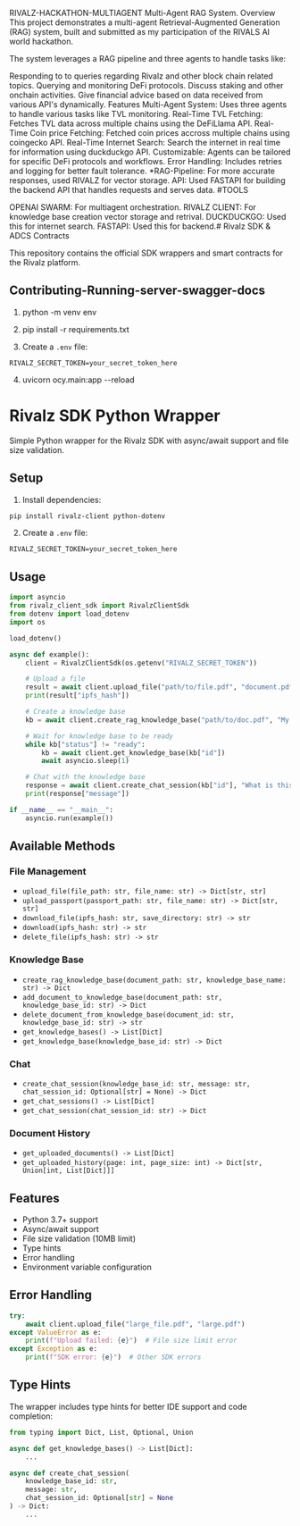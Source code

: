 


RIVALZ-HACKATHON-MULTIAGENT
Multi-Agent RAG System.
Overview
This project demonstrates a multi-agent Retrieval-Augmented Generation (RAG) system, built and submitted as my participation of the RIVALS AI world hackathon.

The system leverages a RAG pipeline and three agents to handle tasks like:

Responding to to queries regarding Rivalz and other block chain related topics.
Querying and monitoring DeFi protocols.
Discuss staking and other onchain activities.
Give financial advice based on data received from various API's dynamically.
Features
Multi-Agent System: Uses three agents to handle various tasks like TVL monitoring.
Real-Time TVL Fetching: Fetches TVL data across multiple chains using the DeFiLlama API.
Real-Time Coin price Fetching: Fetched coin prices accross multiple chains using coingecko API.
Real-Time Internet Search: Search the internet in real time for information using duckduckgo API.
Customizable: Agents can be tailored for specific DeFi protocols and workflows.
Error Handling: Includes retries and logging for better fault tolerance.
*RAG-Pipeline: For more accurate responses, used RIVALZ for vector storage.
API: Used FASTAPI for building the backend API that handles requests and serves data.
#TOOLS

OPENAI SWARM: For multiagent orchestration.
RIVALZ CLIENT: For knowledge base creation vector storage and retrival.
DUCKDUCKGO: Used this for internet search.
FASTAPI: Used this for backend.# Rivalz SDK & ADCS Contracts

This repository contains the official SDK wrappers and smart contracts for the Rivalz platform.


## Contributing-Running-server-swagger-docs
1. python -m venv env
2. pip install -r requirements.txt

3. Create a `.env` file:

```env
RIVALZ_SECRET_TOKEN=your_secret_token_here
```
4. uvicorn ocy.main:app --reload


# Rivalz SDK Python Wrapper

Simple Python wrapper for the Rivalz SDK with async/await support and file size validation.

## Setup

1. Install dependencies:

```bash
pip install rivalz-client python-dotenv
```

2. Create a `.env` file:

```env
RIVALZ_SECRET_TOKEN=your_secret_token_here
```

## Usage

```python
import asyncio
from rivalz_client_sdk import RivalzClientSdk
from dotenv import load_dotenv
import os

load_dotenv()

async def example():
    client = RivalzClientSdk(os.getenv("RIVALZ_SECRET_TOKEN"))

    # Upload a file
    result = await client.upload_file("path/to/file.pdf", "document.pdf")
    print(result["ipfs_hash"])

    # Create a knowledge base
    kb = await client.create_rag_knowledge_base("path/to/doc.pdf", "My KB")

    # Wait for knowledge base to be ready
    while kb["status"] != "ready":
        kb = await client.get_knowledge_base(kb["id"])
        await asyncio.sleep(1)

    # Chat with the knowledge base
    response = await client.create_chat_session(kb["id"], "What is this about?")
    print(response["message"])

if __name__ == "__main__":
    asyncio.run(example())
```

## Available Methods

### File Management

- `upload_file(file_path: str, file_name: str) -> Dict[str, str]`
- `upload_passport(passport_path: str, file_name: str) -> Dict[str, str]`
- `download_file(ipfs_hash: str, save_directory: str) -> str`
- `download(ipfs_hash: str) -> str`
- `delete_file(ipfs_hash: str) -> str`

### Knowledge Base

- `create_rag_knowledge_base(document_path: str, knowledge_base_name: str) -> Dict`
- `add_document_to_knowledge_base(document_path: str, knowledge_base_id: str) -> Dict`
- `delete_document_from_knowledge_base(document_id: str, knowledge_base_id: str) -> str`
- `get_knowledge_bases() -> List[Dict]`
- `get_knowledge_base(knowledge_base_id: str) -> Dict`

### Chat

- `create_chat_session(knowledge_base_id: str, message: str, chat_session_id: Optional[str] = None) -> Dict`
- `get_chat_sessions() -> List[Dict]`
- `get_chat_session(chat_session_id: str) -> Dict`

### Document History

- `get_uploaded_documents() -> List[Dict]`
- `get_uploaded_history(page: int, page_size: int) -> Dict[str, Union[int, List[Dict]]]`

## Features

- Python 3.7+ support
- Async/await support
- File size validation (10MB limit)
- Type hints
- Error handling
- Environment variable configuration

## Error Handling

```python
try:
    await client.upload_file("large_file.pdf", "large.pdf")
except ValueError as e:
    print(f"Upload failed: {e}")  # File size limit error
except Exception as e:
    print(f"SDK error: {e}")  # Other SDK errors
```

## Type Hints

The wrapper includes type hints for better IDE support and code completion:

```python
from typing import Dict, List, Optional, Union

async def get_knowledge_bases() -> List[Dict]:
    ...

async def create_chat_session(
    knowledge_base_id: str,
    message: str,
    chat_session_id: Optional[str] = None
) -> Dict:
    ...
```
